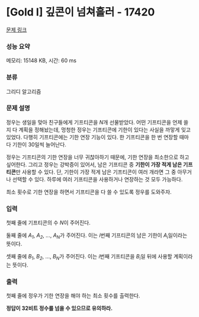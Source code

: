 # [Gold I] 깊콘이 넘쳐흘러 - 17420 

[문제 링크](https://www.acmicpc.net/problem/17420) 

### 성능 요약

메모리: 15148 KB, 시간: 60 ms

### 분류

그리디 알고리즘

### 문제 설명

<p>정우는 생일을 맞아 친구들에게 기프티콘을 <em>N</em>개 선물받았다. 어떤 기프티콘을 언제 쓸지 다 계획을 정해놨는데, 멍청한 정우는 기프티콘에 기한이 있다는 사실을 까맣게 잊고 있었다. 다행히 기프티콘에는 기한 연장 기능이 있다. 한 기프티콘을 한 번 연장할 때마다 기한이 30일씩 늘어난다.</p>

<p>정우는 기프티콘의 기한 연장을 너무 귀찮아하기 때문에, 기한 연장을 최소한으로 하고 싶어한다. 그리고 정우는 강박증이 있어서, 남은 기프티콘 중 <strong>기한이 가장 적게 남은 기프티콘</strong>만 사용할 수 있다. 단, 기한이 가장 적게 남은 기프티콘이 여러 개라면 그 중 아무거나 선택할 수 있다. 하루에 여러 기프티콘을 사용하거나 연장하는 것 모두 가능하다.</p>

<p>최소 횟수로 기한 연장을 하면서 기프티콘을 다 쓸 수 있도록 정우를 도와주자.</p>

### 입력 

 <p>첫째 줄에 기프티콘의 수 <em>N</em>이 주어진다.</p>

<p>둘째 줄에 <em>A<sub>1</sub></em>, <em>A<sub>2</sub></em>, ..., <em>A<sub>N</sub></em>가 주어진다. 이는 <em>i</em>번째 기프티콘의 남은 기한이 <em>A<sub>i</sub></em>일이라는 뜻이다.</p>

<p>셋째 줄에 <em>B<sub>1</sub></em>, <em>B<sub>2</sub></em>, ..., <em>B<sub>N</sub></em>가 주어진다. 이는 <em>i</em>번째 기프티콘을 <em>B<sub>i</sub></em>일 뒤에 사용할 계획이라는 뜻이다.</p>

### 출력 

 <p>첫째 줄에 정우가 기한 연장을 해야 하는 최소 횟수를 출력한다.</p>

<p><strong>정답이 32비트 정수를 넘을 수 있으므로 유의하라.</strong></p>

